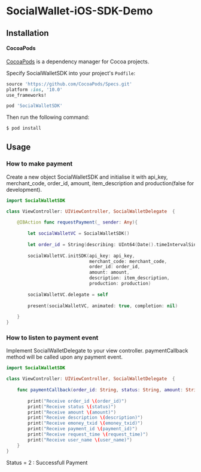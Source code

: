 # SocialWallet-iOS-SDK-Demo

## Installation

#### CocoaPods

[CocoaPods](https://cocoapods.org/) is a dependency manager for Cocoa projects.

Specify SocialWalletSDK into your project's `Podfile`:

```ruby
source 'https://github.com/CocoaPods/Specs.git'
platform :ios, '10.0'
use_frameworks!

pod 'SocialWalletSDK'
```

Then run the following command:

```bash
$ pod install
```
## Usage

### How to make payment
Create a new object SocialWalletSDK and initialise it with api_key, merchant_code, order_id, amount, item_description and production(false for development).

```swift
import SocialWalletSDK

class ViewController: UIViewController, SocialWalletDelegate  {
    
    @IBAction func requestPayment(_ sender: Any){
        
        let socialWalletVC = SocialWalletSDK()
        
        let order_id = String(describing: UInt64(Date().timeIntervalSince1970))
        
        socialWalletVC.initSDK(api_key: api_key,
                               merchant_code: merchant_code,
                               order_id: order_id,
                               amount: amount,
                               description: item_description,
                               production: production)
        
        socialWalletVC.delegate = self
        
        present(socialWalletVC, animated: true, completion: nil)
        
    }
}
```

### How to listen to payment event
Implement SocialWalletDelegate to your view controller. paymentCallback method will be called upon any payment event.

```swift
import SocialWalletSDK

class ViewController: UIViewController, SocialWalletDelegate  {
    
    func paymentCallback(order_id: String, status: String, amount: String, description: String, emoney_txid: String, payment_id: String, request_time: String, user_name: String) {
        
        print("Receive order_id \(order_id)")
        print("Receive status \(status)")
        print("Receive amount \(amount)")
        print("Receive description \(description)")
        print("Receive emoney_txid \(emoney_txid)")
        print("Receive payment_id \(payment_id)")
        print("Receive request_time \(request_time)")
        print("Receive user_name \(user_name)")     
    }
}
```

Status = 2 : Successfull Payment
